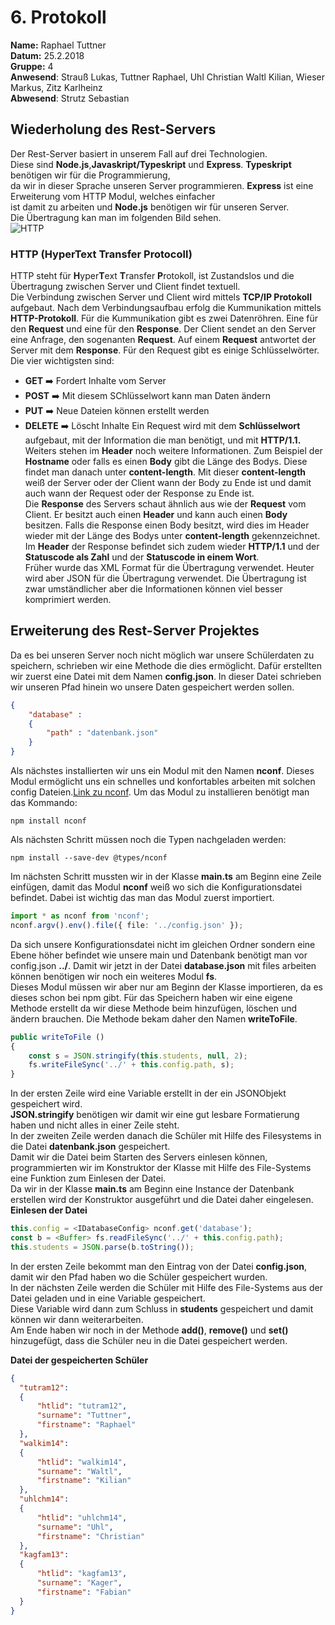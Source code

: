 # 6. Protokoll
**Name:** Raphael Tuttner   
**Datum:** 25.2.2018  
**Gruppe:** 4  
**Anwesend**: Strauß Lukas, Tuttner Raphael,  Uhl Christian  Waltl Kilian, Wieser Markus, Zitz Karlheinz  
**Abwesend**: Strutz Sebastian  

## Wiederholung des Rest-Servers  
Der Rest-Server basiert in unserem Fall auf drei Technologien.  
Diese sind **Node.js**,**Javaskript/Typeskript** und **Express**. **Typeskript** benötigen wir für die Programmierung,  
da wir in dieser Sprache unseren Server programmieren. **Express** ist eine Erweiterung vom HTTP  Modul, welches einfacher  
ist damit zu arbeiten und **Node.js** benötigen wir für unseren Server.  
Die Übertragung kan  man im folgenden Bild sehen.  
![HTTP](https://github.com/HTLMechatronics/m14-la1-sx/blob/tutram12/tutram12/5AHME/http.png)  

### HTTP (HyperText Transfer Protocoll)  
HTTP steht für **H**yper**T**ext **T**ransfer **P**rotokoll, ist Zustandslos und die Übertragung zwischen Server und Client findet textuell.  
Die Verbindung zwischen Server und Client wird mittels **TCP/IP Protokoll** aufgebaut. Nach dem Verbindungsaufbau erfolg die Kummunikation mittels **HTTP-Protokoll**. Für die Kummunikation gibt es zwei Datenröhren. Eine für den **Request** und eine für den **Response**. Der Client sendet an den Server eine Anfrage, den sogenanten **Request**. Auf einem **Request** antwortet der Server mit dem **Response**. Für den Request gibt es einige Schlüsselwörter. Die vier wichtigsten sind:   
* **GET** :arrow_right: Fordert Inhalte vom Server  
* **POST** :arrow_right: Mit diesem SChlüsselwort kann man Daten ändern  
* **PUT** :arrow_right: Neue Dateien können erstellt werden  
* **DELETE** :arrow_right: Löscht Inhalte 
Ein Request wird mit dem **Schlüsselwort** aufgebaut, mit der Information die man benötigt, und mit **HTTP/1.1.**  
Weiters stehen im **Header** noch weitere Informationen. Zum Beispiel der **Hostname** oder falls es einen **Body** gibt die Länge des Bodys. Diese findet man danach unter **content-length**. Mit dieser **content-length** weiß der Server oder der Client wann der Body zu Ende ist und damit auch wann der Request oder der Response zu Ende ist.  
Die **Response** des Servers schaut ähnlich aus wie der **Request** vom Client. Er besitzt auch einen **Header** und kann auch einen **Body** besitzen. Falls die Response einen Body besitzt, wird dies im Header wieder mit der Länge des Bodys unter **content-length** gekennzeichnet. Im **Header** der Response befindet sich zudem wieder **HTTP/1.1** und der **Statuscode als Zahl** und der **Statuscode in einem Wort**.  
Früher wurde das XML Format für die Übertragung verwendet. Heuter wird aber JSON für die Übertragung verwendet. Die Übertragung ist zwar umständlicher aber die Informationen können viel besser komprimiert werden.  

## Erweiterung des Rest-Server Projektes  
Da es bei unseren Server noch nicht möglich war unsere Schülerdaten zu speichern, schrieben wir eine Methode die dies ermöglicht. Dafür erstellten wir zuerst eine Datei mit dem Namen **config.json**. In dieser Datei schrieben wir unseren Pfad hinein wo unsere Daten gespeichert werden sollen.  
``` JSON  
{
    "database" :
    { 
        "path" : "datenbank.json" 
    }
}
```
Als nächstes installierten wir uns ein Modul mit den Namen **nconf**. Dieses Modul ermöglicht uns ein schnelles und konfortables arbeiten mit solchen config Dateien.[Link zu nconf](https://www.npmjs.com/package/nconf). Um das Modul zu installieren benötigt man das Kommando:  
```  
npm install nconf  
```  
Als nächsten Schritt müssen noch die Typen nachgeladen werden:  
```  
npm install --save-dev @types/nconf  
```  

Im nächsten Schritt mussten wir in der Klasse **main.ts** am Beginn eine Zeile einfügen, damit das Modul **nconf** weiß wo sich die Konfigurationsdatei befindet. Dabei ist wichtig das man das Modul zuerst importiert.  
``` typescript  
import * as nconf from 'nconf';
nconf.argv().env().file({ file: '../config.json' });  
```
Da sich unsere Konfigurationsdatei nicht im gleichen Ordner sondern eine Ebene höher befindet wie unsere main und Datenbank benötigt man vor config.json **../**. Damit wir jetzt in der Datei **database.json** mit files arbeiten können benötigen wir noch ein weiteres Modul **fs**.  
Dieses Modul müssen wir aber nur am Beginn der Klasse importieren, da es dieses schon bei npm gibt. Für das Speichern haben wir eine eigene Methode erstellt da wir diese Methode beim hinzufügen, löschen und ändern brauchen. Die Methode bekam daher den Namen **writeToFile**.  
``` typescript  
public writeToFile ()
{
    const s = JSON.stringify(this.students, null, 2);
    fs.writeFileSync('../' + this.config.path, s);
}  
```  
In der ersten Zeile wird eine Variable erstellt in der ein JSONObjekt gespeichert wird.  
**JSON.stringify** benötigen wir damit wir eine gut lesbare Formatierung haben und nicht alles in einer Zeile steht.  
In der zweiten Zeile werden danach die Schüler mit Hilfe des Filesystems in die Datei **datenbank.json** gespeichert.  
Damit wir die Datei beim Starten des Servers einlesen können, programmierten wir im Konstruktor der Klasse mit Hilfe des File-Systems eine Funktion zum Einlesen der Datei.  
Da wir in der Klasse **main.ts** am Beginn eine Instance der Datenbank erstellen wird der Konstruktor ausgeführt und die Datei daher eingelesen.  
**Einlesen der Datei**  
``` typescript  
this.config = <IDatabaseConfig> nconf.get('database');  
const b = <Buffer> fs.readFileSync('../' + this.config.path);
this.students = JSON.parse(b.toString());  
```    
In der ersten Zeile bekommt man den Eintrag von der Datei **config.json**, damit wir den Pfad haben wo die Schüler gespeichert wurden.  
In der nächsten Zeile werden die Schüler mit Hilfe des File-Systems aus der Datei geladen und in eine Variable gespeichert.  
Diese Variable wird dann zum Schluss in **students** gespeichert und damit können wir dann weiterarbeiten.  
Am Ende haben wir noch in der Methode **add()**, **remove()** und **set()** hinzugefügt, dass die Schüler neu in die Datei gespeichert werden. 
 
**Datei der gespeicherten Schüler**
``` json  
{
  "tutram12":
  {
      "htlid": "tutram12",
      "surname": "Tuttner",
      "firstname": "Raphael"
  },
  "walkim14":
  {
      "htlid": "walkim14",
      "surname": "Waltl",
      "firstname": "Kilian"
  },
  "uhlchm14":
  {
      "htlid": "uhlchm14",
      "surname": "Uhl",
      "firstname": "Christian"
  },
  "kagfam13":
  {
      "htlid": "kagfam13",
      "surname": "Kager",
      "firstname": "Fabian"
  }
}  
```
